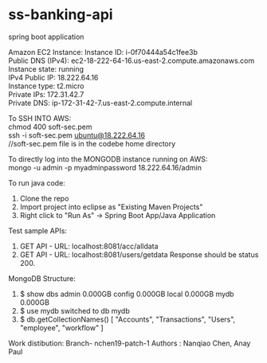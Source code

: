 # ss-banking-api

spring boot application

Amazon EC2 Instance: 
Instance ID: i-0f70444a54c1fee3b <br />
Public DNS (IPv4): ec2-18-222-64-16.us-east-2.compute.amazonaws.com <br />
Instance state: running <br />
IPv4 Public IP: 18.222.64.16 <br />
Instance type: t2.micro <br />
Private IPs: 172.31.42.7 <br />
Private DNS: ip-172-31-42-7.us-east-2.compute.internal <br />

To SSH INTO AWS:<br />
chmod 400 soft-sec.pem<br />
ssh -i soft-sec.pem ubuntu@18.222.64.16 <br />
//soft-sec.pem file is in the codebe home directory<br />

To directly log into the MONGODB instance running on AWS:<br />
mongo -u admin -p myadminpassword 18.222.64.16/admin<br />

To run java code:
1) Clone the repo
2) Import project into eclipse as "Existing Maven Projects"
3) Right click to "Run As" -> Spring Boot App/Java Application

Test sample APIs:
1) GET API - URL: localhost:8081/acc/alldata
2) GET API - URL: localhost:8081/users/getdata
Response should be status 200.

MongoDB Structure:
1) $ show dbs
admin   0.000GB
config  0.000GB
local   0.000GB
mydb    0.000GB
2) $ use mydb
switched to db mydb
3) $ db.getCollectionNames()
[ "Accounts", "Transactions", "Users", "employee", "workflow" ]




Work distibution:
Branch- nchen19-patch-1 
Authors : Nanqiao Chen, Anay Paul
